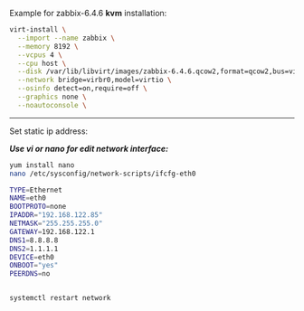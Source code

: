   Example for zabbix-6.4.6 **kvm** installation:

```bash
virt-install \
  --import --name zabbix \
  --memory 8192 \
  --vcpus 4 \
  --cpu host \
  --disk /var/lib/libvirt/images/zabbix-6.4.6.qcow2,format=qcow2,bus=virtio \
  --network bridge=virbr0,model=virtio \
  --osinfo detect=on,require=off \
  --graphics none \
  --noautoconsole \
```
----

Set static ip address:

___Use vi or nano for edit network interface:___

```bash
yum install nano
nano /etc/sysconfig/network-scripts/ifcfg-eth0

TYPE=Ethernet
NAME=eth0
BOOTPROTO=none
IPADDR="192.168.122.85"
NETMASK="255.255.255.0"
GATEWAY=192.168.122.1
DNS1=8.8.8.8
DNS2=1.1.1.1
DEVICE=eth0
ONBOOT="yes"
PEERDNS=no


systemctl restart network
```




